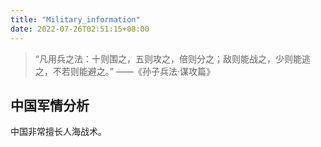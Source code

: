 ```yaml
---
title: "Military_information"
date: 2022-07-26T02:51:15+08:00
---
```


> “凡用兵之法：十则围之，五则攻之，倍则分之；敌则能战之，少则能逃之，不若则能避之。” ——《孙子兵法·谋攻篇》

## 中国军情分析

中国非常擅长人海战术。
